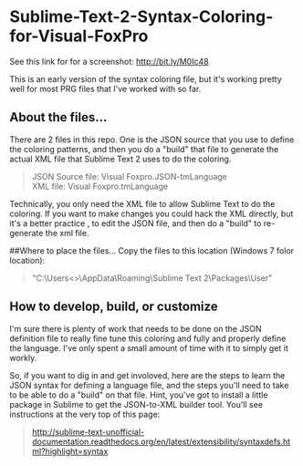 Sublime-Text-2-Syntax-Coloring-for-Visual-FoxPro
================================================

See this link for for a screenshot: http://bit.ly/M0Ic48

This is an early version of the syntax coloring file, but it's working pretty well for most PRG files that I've worked with so far.

## About the files...
There are 2 files in this repo. One is the JSON source that you use to define the coloring patterns, and then you do a "build" that file to generate the actual XML file that Sublime Text 2 uses to do the coloring.

>JSON Source file: Visual Foxpro.JSON-tmLanguage  
 XML file: Visual Foxpro.tmLanguage  

Technically, you only need the XML file to allow Sublime Text to do the coloring. If you want to make changes you could hack the XML directly, but it's a better practice , to edit the JSON file, and then do a "build" to re-generate the xml file.

##Where to place the files...
Copy the files to this location (Windows 7 folor location):  
>"C:\Users\<<UserName>>\AppData\Roaming\Sublime Text 2\Packages\User\"

## How to develop, build, or customize
I'm sure there is plenty of work that needs to be done on the JSON definition file to really fine tune this coloring and fully and properly define the language. I've only spent a small amount of time with it to simply get it workly.  

So, if you want to dig in and get involoved, here are the steps to learn the JSON syntax for defining a language file, and the steps you'll need to take to be able to do a "build" on that file. Hint, you've got to install a little package in Sublime to get the JSON-to-XML builder tool. You'll see instructions at the very top of this page:  
>http://sublime-text-unofficial-documentation.readthedocs.org/en/latest/extensibility/syntaxdefs.html?highlight=syntax


